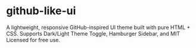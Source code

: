 # github-like-ui
A lightweight, responsive GitHub-inspired UI theme built with pure HTML + CSS.  Supports Dark/Light Theme Toggle, Hamburger Sidebar, and MIT Licensed for free use.
